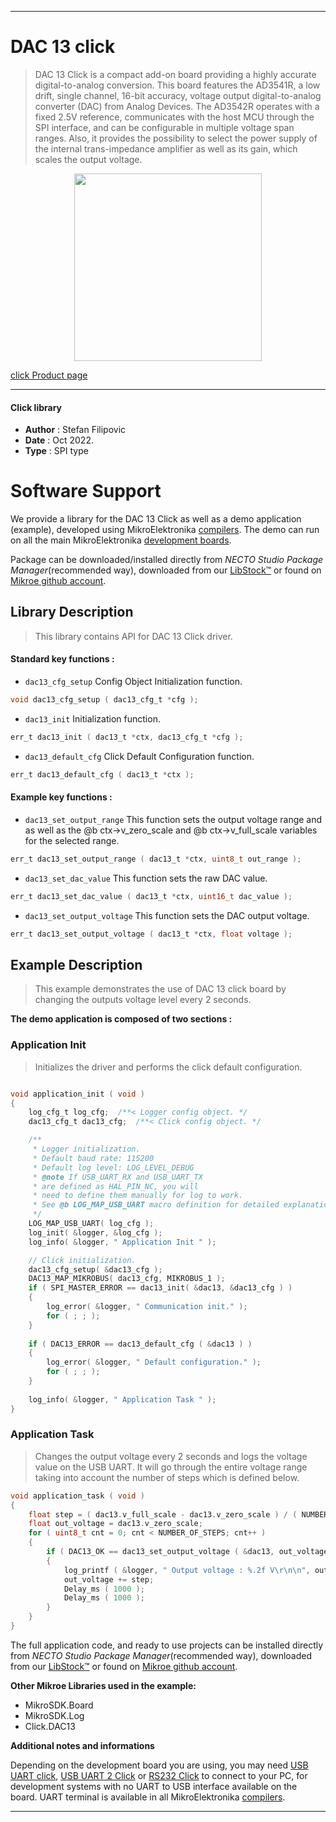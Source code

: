 
---
# DAC 13 click

> DAC 13 Click is a compact add-on board providing a highly accurate digital-to-analog conversion. This board features the AD3541R, a low drift, single channel, 16-bit accuracy, voltage output digital-to-analog converter (DAC) from Analog Devices. The AD3542R operates with a fixed 2.5V reference, communicates with the host MCU through the SPI interface, and can be configurable in multiple voltage span ranges. Also, it provides the possibility to select the power supply of the internal trans-impedance amplifier as well as its gain, which scales the output voltage.

<p align="center">
  <img src="https://download.mikroe.com/images/click_for_ide/dac13_click.png" height=300px>
</p>

[click Product page](https://www.mikroe.com/dac-13-click)

---


#### Click library

- **Author**        : Stefan Filipovic
- **Date**          : Oct 2022.
- **Type**          : SPI type


# Software Support

We provide a library for the DAC 13 Click
as well as a demo application (example), developed using MikroElektronika
[compilers](https://www.mikroe.com/necto-studio).
The demo can run on all the main MikroElektronika [development boards](https://www.mikroe.com/development-boards).

Package can be downloaded/installed directly from *NECTO Studio Package Manager*(recommended way), downloaded from our [LibStock&trade;](https://libstock.mikroe.com) or found on [Mikroe github account](https://github.com/MikroElektronika/mikrosdk_click_v2/tree/master/clicks).

## Library Description

> This library contains API for DAC 13 Click driver.

#### Standard key functions :

- `dac13_cfg_setup` Config Object Initialization function.
```c
void dac13_cfg_setup ( dac13_cfg_t *cfg );
```

- `dac13_init` Initialization function.
```c
err_t dac13_init ( dac13_t *ctx, dac13_cfg_t *cfg );
```

- `dac13_default_cfg` Click Default Configuration function.
```c
err_t dac13_default_cfg ( dac13_t *ctx );
```

#### Example key functions :

- `dac13_set_output_range` This function sets the output voltage range and as well as the @b ctx->v_zero_scale and @b ctx->v_full_scale variables for the selected range.
```c
err_t dac13_set_output_range ( dac13_t *ctx, uint8_t out_range );
```

- `dac13_set_dac_value` This function sets the raw DAC value.
```c
err_t dac13_set_dac_value ( dac13_t *ctx, uint16_t dac_value );
```

- `dac13_set_output_voltage` This function sets the DAC output voltage.
```c
err_t dac13_set_output_voltage ( dac13_t *ctx, float voltage );
```

## Example Description

> This example demonstrates the use of DAC 13 click board by changing the outputs voltage level every 2 seconds.

**The demo application is composed of two sections :**

### Application Init

> Initializes the driver and performs the click default configuration.

```c

void application_init ( void )
{
    log_cfg_t log_cfg;  /**< Logger config object. */
    dac13_cfg_t dac13_cfg;  /**< Click config object. */

    /** 
     * Logger initialization.
     * Default baud rate: 115200
     * Default log level: LOG_LEVEL_DEBUG
     * @note If USB_UART_RX and USB_UART_TX 
     * are defined as HAL_PIN_NC, you will 
     * need to define them manually for log to work. 
     * See @b LOG_MAP_USB_UART macro definition for detailed explanation.
     */
    LOG_MAP_USB_UART( log_cfg );
    log_init( &logger, &log_cfg );
    log_info( &logger, " Application Init " );

    // Click initialization.
    dac13_cfg_setup( &dac13_cfg );
    DAC13_MAP_MIKROBUS( dac13_cfg, MIKROBUS_1 );
    if ( SPI_MASTER_ERROR == dac13_init( &dac13, &dac13_cfg ) )
    {
        log_error( &logger, " Communication init." );
        for ( ; ; );
    }
    
    if ( DAC13_ERROR == dac13_default_cfg ( &dac13 ) )
    {
        log_error( &logger, " Default configuration." );
        for ( ; ; );
    }
    
    log_info( &logger, " Application Task " );
}

```

### Application Task

> Changes the output voltage every 2 seconds and logs the voltage value on the USB UART.
It will go through the entire voltage range taking into account the number of steps which is defined below.

```c
void application_task ( void )
{
    float step = ( dac13.v_full_scale - dac13.v_zero_scale ) / ( NUMBER_OF_STEPS - 1 );
    float out_voltage = dac13.v_zero_scale;
    for ( uint8_t cnt = 0; cnt < NUMBER_OF_STEPS; cnt++ )
    {
        if ( DAC13_OK == dac13_set_output_voltage ( &dac13, out_voltage ) )
        {
            log_printf ( &logger, " Output voltage : %.2f V\r\n\n", out_voltage );
            out_voltage += step;
            Delay_ms ( 1000 );
            Delay_ms ( 1000 );
        }
    }
}
```

The full application code, and ready to use projects can be installed directly from *NECTO Studio Package Manager*(recommended way), downloaded from our [LibStock&trade;](https://libstock.mikroe.com) or found on [Mikroe github account](https://github.com/MikroElektronika/mikrosdk_click_v2/tree/master/clicks).

**Other Mikroe Libraries used in the example:**

- MikroSDK.Board
- MikroSDK.Log
- Click.DAC13

**Additional notes and informations**

Depending on the development board you are using, you may need
[USB UART click](https://www.mikroe.com/usb-uart-click),
[USB UART 2 Click](https://www.mikroe.com/usb-uart-2-click) or
[RS232 Click](https://www.mikroe.com/rs232-click) to connect to your PC, for
development systems with no UART to USB interface available on the board. UART
terminal is available in all MikroElektronika
[compilers](https://shop.mikroe.com/compilers).

---
